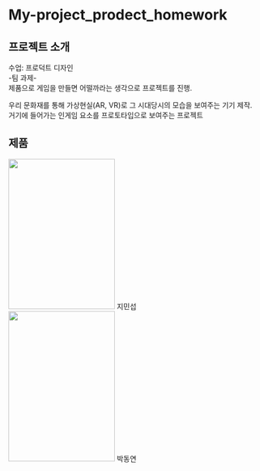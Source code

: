 # My-project_prodect_homework
## 프로젝트 소개
수업: 프로덕트 디자인  
-팀 과제-  
제품으로 게임을 만들면 어떨까라는 생각으로 프로젝트를 진행.  
  
우리 문화재를 통해 가상현실(AR, VR)로 그 시대당시의 모습을 보여주는 기기 제작.  
거기에 들어가는 인게임 요소를 프로토타입으로 보여주는 프로젝트  

## 제품
<img src="https://user-images.githubusercontent.com/87477736/207313065-a0d010c2-ba76-4a6c-80e6-5d7100f7ee3a.png" width="210" height="297"/> 지민섭  
<img src="https://user-images.githubusercontent.com/87477736/207313457-ea631e28-4472-4ae7-9f58-d8c521fb5143.png" width="210" height="297"/> 박동연  
